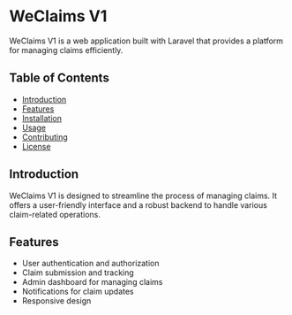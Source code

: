 # WeClaims V1

WeClaims V1 is a web application built with Laravel that provides a platform for managing claims efficiently.

## Table of Contents

- [Introduction](#introduction)
- [Features](#features)
- [Installation](#installation)
- [Usage](#usage)
- [Contributing](#contributing)
- [License](#license)

## Introduction

WeClaims V1 is designed to streamline the process of managing claims. It offers a user-friendly interface and a robust backend to handle various claim-related operations.

## Features

- User authentication and authorization
- Claim submission and tracking
- Admin dashboard for managing claims
- Notifications for claim updates
- Responsive design